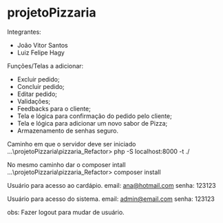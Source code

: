 # projetoPizzaria

Integrantes:
-  João Vitor Santos
-  Luiz Felipe Hagy

Funções/Telas a adicionar:
-  Excluir pedido;
-  Concluir pedido;
-  Editar pedido;
-  Validações;
-  Feedbacks para o cliente;
-  Tela e lógica para confirmação do pedido pelo cliente;
-  Tela e lógica para adicionar um novo sabor de Pizza;
-  Armazenamento de senhas seguro.

Caminho em que o servidor deve ser iniciado
...\projetoPizzaria\pizzaria_Refactor> php -S localhost:8000 -t ./

No mesmo caminho dar o composer intall
...\projetoPizzaria\pizzaria_Refactor> composer install

Usuário para acesso ao cardápio.
email: ana@hotmail.com
senha: 123123

Usuário para acesso do sistema.
email: admin@email.com 
senha: 123123

obs: Fazer logout para mudar de usuário.
